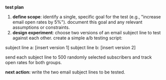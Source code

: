 **test plan**

1. **define scope**: identify a single, specific goal for the test (e.g., "increase email open rates by 5%"). document this goal and any relevant assumptions or constraints.
2. **design experiment**: choose two versions of an email subject line to test against each other. create a simple a/b testing script:

subject line a: [insert version 1]
subject line b: [insert version 2]

send each subject line to 500 randomly selected subscribers and track open rates for both groups.

**next action:** write the two email subject lines to be tested.